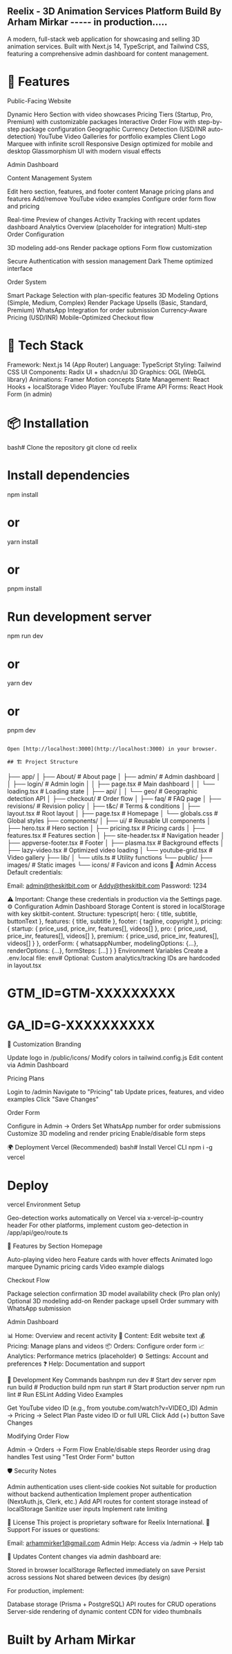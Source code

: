 ## Reelix - 3D Animation Services Platform Build By Arham Mirkar ----- in production.....
A modern, full-stack web application for showcasing and selling 3D animation services. Built with Next.js 14, TypeScript, and Tailwind CSS, featuring a comprehensive admin dashboard for content management.
# 🌟 Features
Public-Facing Website

Dynamic Hero Section with video showcases
Pricing Tiers (Startup, Pro, Premium) with customizable packages
Interactive Order Flow with step-by-step package configuration
Geographic Currency Detection (USD/INR auto-detection)
YouTube Video Galleries for portfolio examples
Client Logo Marquee with infinite scroll
Responsive Design optimized for mobile and desktop
Glassmorphism UI with modern visual effects

Admin Dashboard

Content Management System

Edit hero section, features, and footer content
Manage pricing plans and features
Add/remove YouTube video examples
Configure order form flow and pricing


Real-time Preview of changes
Activity Tracking with recent updates dashboard
Analytics Overview (placeholder for integration)
Multi-step Order Configuration

3D modeling add-ons
Render package options
Form flow customization


Secure Authentication with session management
Dark Theme optimized interface

Order System

Smart Package Selection with plan-specific features
3D Modeling Options (Simple, Medium, Complex)
Render Package Upsells (Basic, Standard, Premium)
WhatsApp Integration for order submission
Currency-Aware Pricing (USD/INR)
Mobile-Optimized Checkout flow

# 🚀 Tech Stack

Framework: Next.js 14 (App Router)
Language: TypeScript
Styling: Tailwind CSS
UI Components: Radix UI + shadcn/ui
3D Graphics: OGL (WebGL library)
Animations: Framer Motion concepts
State Management: React Hooks + localStorage
Video Player: YouTube IFrame API
Forms: React Hook Form (in admin)

# 📦 Installation
bash# Clone the repository
git clone <repository-url>
cd reelix

# Install dependencies
npm install
# or
yarn install
# or
pnpm install

# Run development server
npm run dev
# or
yarn dev
# or
pnpm dev
```

Open [http://localhost:3000](http://localhost:3000) in your browser.

## 🏗️ Project Structure
```
├── app/
│   ├── About/              # About page
│   ├── admin/              # Admin dashboard
│   │   ├── login/          # Admin login
│   │   ├── page.tsx        # Main dashboard
│   │   └── loading.tsx     # Loading state
│   ├── api/
│   │   └── geo/            # Geographic detection API
│   ├── checkout/           # Order flow
│   ├── faq/                # FAQ page
│   ├── revisions/          # Revision policy
│   ├── t&c/                # Terms & conditions
│   ├── layout.tsx          # Root layout
│   ├── page.tsx            # Homepage
│   └── globals.css         # Global styles
├── components/
│   ├── ui/                 # Reusable UI components
│   ├── hero.tsx            # Hero section
│   ├── pricing.tsx         # Pricing cards
│   ├── features.tsx        # Features section
│   ├── site-header.tsx     # Navigation header
│   ├── appverse-footer.tsx # Footer
│   ├── plasma.tsx          # Background effects
│   ├── lazy-video.tsx      # Optimized video loading
│   └── youtube-grid.tsx    # Video gallery
├── lib/
│   └── utils.ts            # Utility functions
└── public/
    ├── images/             # Static images
    └── icons/              # Favicon and icons
🔐 Admin Access
Default credentials:

Email: admin@theskitbit.com or Addy@theskitbit.com
Password: 1234

⚠️ Important: Change these credentials in production via the Settings page.
⚙️ Configuration
Admin Dashboard Storage
Content is stored in localStorage with key skitbit-content. Structure:
typescript{
  hero: { title, subtitle, buttonText },
  features: { title, subtitle },
  footer: { tagline, copyright },
  pricing: {
    startup: { price_usd, price_inr, features[], videos[] },
    pro: { price_usd, price_inr, features[], videos[] },
    premium: { price_usd, price_inr, features[], videos[] }
  },
  orderForm: {
    whatsappNumber,
    modelingOptions: {...},
    renderOptions: {...},
    formSteps: [...]
  }
}
Environment Variables
Create a .env.local file:
env# Optional: Custom analytics/tracking IDs are hardcoded in layout.tsx
# GTM_ID=GTM-XXXXXXXXX
# GA_ID=G-XXXXXXXXXX
🎨 Customization
Branding

Update logo in /public/icons/
Modify colors in tailwind.config.js
Edit content via Admin Dashboard

Pricing Plans

Login to /admin
Navigate to "Pricing" tab
Update prices, features, and video examples
Click "Save Changes"

Order Form

Configure in Admin → Orders
Set WhatsApp number for order submissions
Customize 3D modeling and render pricing
Enable/disable form steps

🌍 Deployment
Vercel (Recommended)
bash# Install Vercel CLI
npm i -g vercel

# Deploy
vercel
Environment Setup

Geo-detection works automatically on Vercel via x-vercel-ip-country header
For other platforms, implement custom geo-detection in /app/api/geo/route.ts

📱 Features by Section
Homepage

Auto-playing video hero
Feature cards with hover effects
Animated logo marquee
Dynamic pricing cards
Video example dialogs

Checkout Flow

Package selection confirmation
3D model availability check (Pro plan only)
Optional 3D modeling add-on
Render package upsell
Order summary with WhatsApp submission

Admin Dashboard

📊 Home: Overview and recent activity
📝 Content: Edit website text
💰 Pricing: Manage plans and videos
📦 Orders: Configure order form
📈 Analytics: Performance metrics (placeholder)
⚙️ Settings: Account and preferences
❓ Help: Documentation and support

🔧 Development
Key Commands
bashnpm run dev          # Start dev server
npm run build        # Production build
npm run start        # Start production server
npm run lint         # Run ESLint
Adding Video Examples

Get YouTube video ID (e.g., from youtube.com/watch?v=VIDEO_ID)
Admin → Pricing → Select Plan
Paste video ID or full URL
Click Add (+) button
Save Changes

Modifying Order Flow

Admin → Orders → Form Flow
Enable/disable steps
Reorder using drag handles
Test using "Test Order Form" button

🛡️ Security Notes

Admin authentication uses client-side cookies
Not suitable for production without backend authentication
Implement proper authentication (NextAuth.js, Clerk, etc.)
Add API routes for content storage instead of localStorage
Sanitize user inputs
Implement rate limiting

📄 License
This project is proprietary software for Reelix International.
🤝 Support
For issues or questions:

Email: arhammirker1@gmail.com
Admin Help: Access via /admin → Help tab

🔄 Updates
Content changes via admin dashboard are:

Stored in browser localStorage
Reflected immediately on save
Persist across sessions
Not shared between devices (by design)

For production, implement:

Database storage (Prisma + PostgreSQL)
API routes for CRUD operations
Server-side rendering of dynamic content
CDN for video thumbnails


# Built by Arham Mirkar
